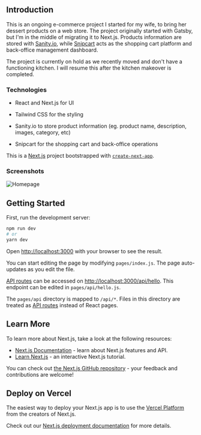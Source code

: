 ## Introduction

This is an ongoing e-commerce project I started for my wife, to bring her dessert products on a web store. The project originally started with Gatsby, but I'm in the middle of migrating it to Next.js. Products information are stored with [Sanity.io](https://www.sanity.io/), while [Snipcart](https://snipcart.com/) acts as the shopping cart platform and back-office management dashboard.

The project is currently on hold as we recently moved and don't have a functioning kitchen. I will resume this after the kitchen makeover is completed.

### Technologies

- React and Next.js for UI

- Tailwind CSS for the styling

- Sanity.io to store product information (eg. product name, description, images, category, etc)

- Snipcart for the shopping cart and back-office operations

This is a [Next.js](https://nextjs.org/) project bootstrapped with [`create-next-app`](https://github.com/vercel/next.js/tree/canary/packages/create-next-app).

### Screenshots

![Homepage](./public/screenshots/homepage.png)

## Getting Started

First, run the development server:

```bash
npm run dev
# or
yarn dev
```

Open [http://localhost:3000](http://localhost:3000) with your browser to see the result.

You can start editing the page by modifying `pages/index.js`. The page auto-updates as you edit the file.

[API routes](https://nextjs.org/docs/api-routes/introduction) can be accessed on [http://localhost:3000/api/hello](http://localhost:3000/api/hello). This endpoint can be edited in `pages/api/hello.js`.

The `pages/api` directory is mapped to `/api/*`. Files in this directory are treated as [API routes](https://nextjs.org/docs/api-routes/introduction) instead of React pages.

## Learn More

To learn more about Next.js, take a look at the following resources:

- [Next.js Documentation](https://nextjs.org/docs) - learn about Next.js features and API.
- [Learn Next.js](https://nextjs.org/learn) - an interactive Next.js tutorial.

You can check out [the Next.js GitHub repository](https://github.com/vercel/next.js/) - your feedback and contributions are welcome!

## Deploy on Vercel

The easiest way to deploy your Next.js app is to use the [Vercel Platform](https://vercel.com/new?utm_medium=default-template&filter=next.js&utm_source=create-next-app&utm_campaign=create-next-app-readme) from the creators of Next.js.

Check out our [Next.js deployment documentation](https://nextjs.org/docs/deployment) for more details.

